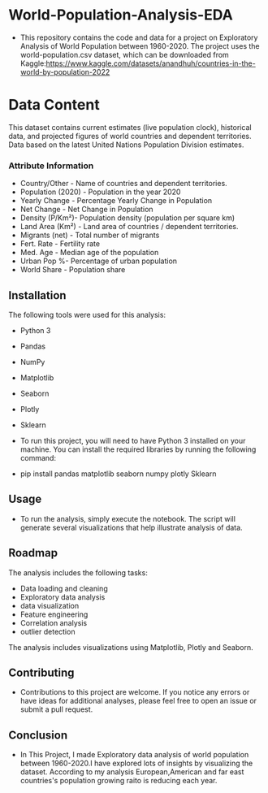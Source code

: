 
# World-Population-Analysis-EDA
- This repository contains the code and data for a project on Exploratory Analysis of World Population between 1960-2020. The project uses the world-population.csv dataset, which can be downloaded from Kaggle:https://www.kaggle.com/datasets/anandhuh/countries-in-the-world-by-population-2022

# Data Content

 This dataset contains current estimates (live population clock), historical data, and projected figures of world countries and dependent territories. Data based on the latest United Nations Population Division estimates.

### Attribute Information

- Country/Other - Name of countries and dependent territories.
- Population (2020) - Population in the year 2020
- Yearly Change - Percentage Yearly Change in Population
- Net Change - Net Change in Population
- Density (P/Km²)- Population density (population per square km)
- Land Area (Km²) - Land area of countries / dependent territories.
- Migrants (net) - Total number of migrants
- Fert. Rate - Fertility rate
- Med. Age - Median age of the population
- Urban Pop %- Percentage of urban population
- World Share - Population share

## Installation
The following tools were used for this analysis:

- Python 3
- Pandas
- NumPy
- Matplotlib
- Seaborn
- Plotly
- Sklearn


- To run this project, you will need to have Python 3 installed on your machine. You can install the required libraries by running the following command:


- pip install pandas matplotlib seaborn numpy plotly Sklearn

    
## Usage 
- To run the analysis, simply execute the notebook. The script will generate several visualizations that help illustrate analysis of data.
## Roadmap

The analysis includes the following tasks:

- Data loading and cleaning
- Exploratory data analysis
- data visualization
- Feature engineering
- Correlation analysis
- outlier detection 


The analysis includes visualizations using Matplotlib, Plotly and Seaborn.

## Contributing

- Contributions to this project are welcome. If you notice any errors or have ideas for additional analyses, please feel free to open an issue or submit a pull request.


## Conclusion 
* In This Project, I made Exploratory data analysis of world population between 1960-2020.I have explored lots of insights by visualizing the dataset. According to my analysis European,American and far east countries's population growing raito is reducing each year.